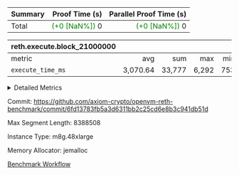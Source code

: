 | Summary | Proof Time (s) | Parallel Proof Time (s) |
|:---|---:|---:|
| Total | <span style='color: green'>(+0 [NaN%])</span> 0 | <span style='color: green'>(+0 [NaN%])</span> 0 |


| reth.execute.block_21000000 |||||
|:---|---:|---:|---:|---:|
|metric|avg|sum|max|min|
| `execute_time_ms     ` |  3,070.64 |  33,777 |  6,292 |  753 |



<details>
<summary>Detailed Metrics</summary>

| group | block_number | num_segments |
| --- | --- | --- |
| reth.execute.block_21000000 | 21000000 | 11 | 

| group | block_number | segment | execute_time_ms |
| --- | --- | --- | --- |
| reth.execute.block_21000000 | 21000000 | 0 | 3,218 | 
| reth.execute.block_21000000 | 21000000 | 1 | 3,076 | 
| reth.execute.block_21000000 | 21000000 | 10 | 753 | 
| reth.execute.block_21000000 | 21000000 | 2 | 2,912 | 
| reth.execute.block_21000000 | 21000000 | 3 | 906 | 
| reth.execute.block_21000000 | 21000000 | 4 | 6,292 | 
| reth.execute.block_21000000 | 21000000 | 5 | 3,564 | 
| reth.execute.block_21000000 | 21000000 | 6 | 3,719 | 
| reth.execute.block_21000000 | 21000000 | 7 | 3,590 | 
| reth.execute.block_21000000 | 21000000 | 8 | 3,499 | 
| reth.execute.block_21000000 | 21000000 | 9 | 2,248 | 

</details>


Commit: https://github.com/axiom-crypto/openvm-reth-benchmark/commit/6fd13783fb5a3d6311bb2c25cd6e8b3c941db51d

Max Segment Length: 8388508

Instance Type: m8g.48xlarge

Memory Allocator: jemalloc

[Benchmark Workflow](https://github.com/axiom-crypto/openvm-reth-benchmark/actions/runs/14652278362)
